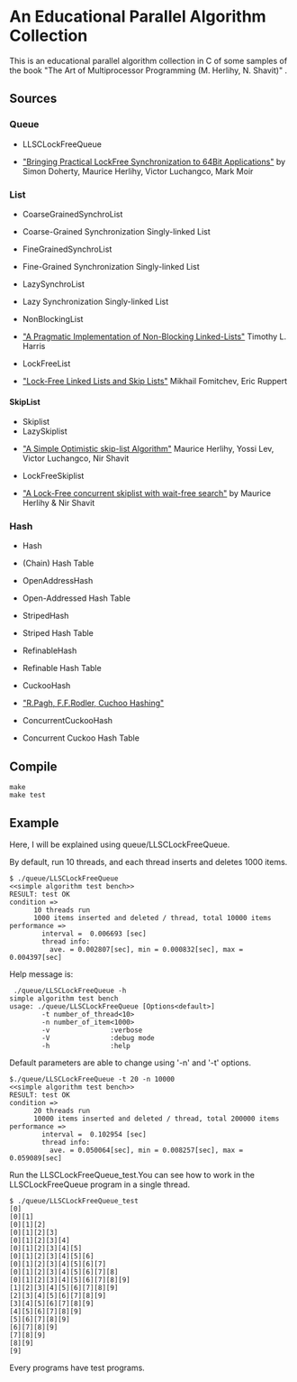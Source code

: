 #  An Educational Parallel Algorithm Collection

This is an educational parallel algorithm collection in C of some samples of the book "The Art of Multiprocessor Programming (M. Herlihy, N. Shavit)" .


## Sources

### Queue

 + LLSCLockFreeQueue
  - <a href="http://citeseerx.ist.psu.edu/viewdoc/summary?doi=10.1.1.170.1375">"Bringing Practical LockFree Synchronization to 64Bit Applications"</a> by Simon Doherty, Maurice Herlihy, Victor Luchangco, Mark Moir

### List

 + CoarseGrainedSynchroList
  - Coarse-Grained Synchronization Singly-linked List
 + FineGrainedSynchroList
  - Fine-Grained Synchronization Singly-linked List
 + LazySynchroList
  - Lazy Synchronization Singly-linked List
 + NonBlockingList
  - <a href="http://citeseerx.ist.psu.edu/viewdoc/summary?doi=10.1.1.16.1384">"A Pragmatic Implementation of Non-Blocking Linked-Lists"</a> Timothy L. Harris 
 + LockFreeList
  - <a href="http://www.cse.yorku.ca/~ruppert/papers/lfll.pdf">"Lock-Free Linked Lists and Skip Lists"</a> Mikhail Fomitchev, Eric Ruppert

#### SkipList
 + Skiplist
 + LazySkiplist
  -  <a href="http://www.cs.brown.edu/~levyossi/Pubs/LazySkipList.pdf">"A Simple Optimistic skip-list Algorithm"</a> Maurice Herlihy, Yossi Lev, Victor Luchangco, Nir Shavit
 + LockFreeSkiplist
  - <a href="http://www.cs.brown.edu/courses/csci1760/ch14.ppt">"A Lock-Free concurrent skiplist with wait-free search"</a> by Maurice Herlihy & Nir Shavit

### Hash
 + Hash
  - (Chain) Hash Table
 + OpenAddressHash
  - Open-Addressed Hash Table
 + StripedHash
  - Striped Hash Table
 + RefinableHash
  - Refinable Hash Table
 + CuckooHash
  -  <a href="http://cs.nyu.edu/courses/fall05/G22.3520-001/cuckoo-jour.pdf">"R.Pagh, F.F.Rodler, Cuchoo Hashing" </a>
 + ConcurrentCuckooHash
  - Concurrent Cuckoo Hash Table


## Compile

    make
    make test

## Example
Here, I will be explained using queue/LLSCLockFreeQueue.


By default, run 10 threads, and each thread inserts and deletes 1000 items.

    $ ./queue/LLSCLockFreeQueue
    <<simple algorithm test bench>>
    RESULT: test OK
    condition =>
    	  10 threads run
    	  1000 items inserted and deleted / thread, total 10000 items
    performance =>
    	    interval =  0.006693 [sec]
    	    thread info:
    	      ave. = 0.002807[sec], min = 0.000832[sec], max = 0.004397[sec]  

Help message is:

     ./queue/LLSCLockFreeQueue -h
    simple algorithm test bench
    usage: ./queue/LLSCLockFreeQueue [Options<default>]
    		-t number_of_thread<10>
    		-n number_of_item<1000>
    		-v               :verbose
    		-V               :debug mode
    		-h               :help

Default parameters are able to change using '-n' and '-t' options.

    $./queue/LLSCLockFreeQueue -t 20 -n 10000
    <<simple algorithm test bench>>
    RESULT: test OK
    condition =>
    	  20 threads run
    	  10000 items inserted and deleted / thread, total 200000 items
    performance =>
    	    interval =  0.102954 [sec]
    	    thread info:
    	      ave. = 0.050064[sec], min = 0.008257[sec], max = 0.059089[sec]

Run the LLSCLockFreeQueue_test.You can see how to work in the LLSCLockFreeQueue program in a single thread.


    $ ./queue/LLSCLockFreeQueue_test
    [0]
    [0][1]
    [0][1][2]
    [0][1][2][3]
    [0][1][2][3][4]
    [0][1][2][3][4][5]
    [0][1][2][3][4][5][6]
    [0][1][2][3][4][5][6][7]
    [0][1][2][3][4][5][6][7][8]
    [0][1][2][3][4][5][6][7][8][9]
    [1][2][3][4][5][6][7][8][9]
    [2][3][4][5][6][7][8][9]
    [3][4][5][6][7][8][9]
    [4][5][6][7][8][9]
    [5][6][7][8][9]
    [6][7][8][9]
    [7][8][9]
    [8][9]
    [9]


Every programs have test programs.

